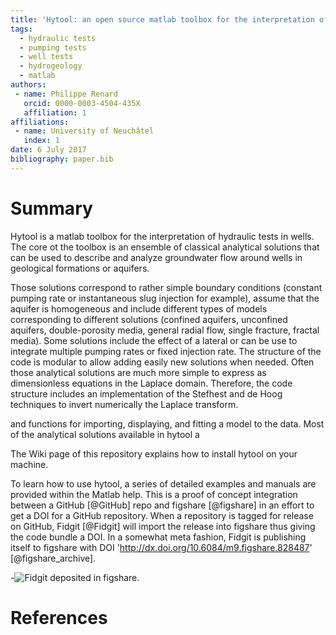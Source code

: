 ```yaml
---
title: 'Hytool: an open source matlab toolbox for the interpretation of hydraulic tests using analytical solutions'
tags:
  - hydraulic tests
  - pumping tests
  - well tests
  - hydrogeology
  - matlab
authors:
 - name: Philippe Renard
   orcid: 0000-0003-4504-435X
   affiliation: 1
affiliations:
 - name: University of Neuchâtel
   index: 1
date: 6 July 2017
bibliography: paper.bib
---
```


# Summary

Hytool is a matlab toolbox for the interpretation of hydraulic tests in wells.
The core ot the toolbox is an ensemble of classical analytical solutions that can be used to describe and analyze groundwater flow around wells in geological formations or aquifers.

Those solutions correspond to rather simple boundary conditions (constant pumping rate or instantaneous slug injection for example), assume that the aquifer is homogeneous and include different types of models corresponding to different solutions (confined aquifers, unconfined aquifers, double-porosity media, general radial flow, single fracture, fractal media). Some solutions include the effect of a lateral or can be use to integrate multiple pumping rates or fixed injection rate. The structure of the code is modular to allow adding easily new solutions when needed. Often those analytical solutions are much more simple to express as dimensionless equations in the Laplace domain. Therefore, the code structure includes an implementation of the Stefhest and de Hoog techniques to invert numerically the Laplace transform.


 and functions for importing, displaying, and fitting a model to the data. Most of the analytical solutions available in hytool a

The Wiki page of this repository explains how to install hytool on your machine.

To learn how to use hytool, a series of detailed examples and manuals are provided within the Matlab help.
This is a proof of concept integration between a GitHub [@GitHub] repo and figshare [@figshare] in an effort to get a DOI for a GitHub repository. When a repository is tagged for release on GitHub, Fidgit [@Fidgit] will import the release into figshare thus giving the code bundle a DOI. In a somewhat meta fashion, Fidgit is publishing itself to figshare with DOI 'http://dx.doi.org/10.6084/m9.figshare.828487' [@figshare_archive].

-![Fidgit deposited in figshare.](figshare_article.png)

# References
